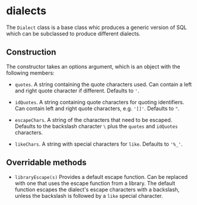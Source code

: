 # dialects

The `Dialect` class is a base class whic produces a generic version of SQL which can be subclassed to produce different dialects.

## Construction

The constructor takes an options argument, which is an object with the following members:

* `quotes`. A string containing the quote characters used. Can contain a left and right quote character if different. Defaults to `'`.

* `idQuotes`. A string containing quote characters for quoting identifiers. Can contain left and right quote characters, e.g. `'[]'`. Defaults to `"`.

* `escapeChars`. A string of the characters that need to be escaped. Defaults to the backslash character `\` plus the `quotes` and `idQuotes` characters.

* `likeChars`. A string with special characters for `like`. Defaults to `'%_'`.

## Overridable methods

* `libraryEscape(s)` Provides a default escape function. Can be replaced with one that uses the escape function from a library. The default function escapes the dialect's escape characters
with a backslash, unless the backslash is followed by a `like` special character.
